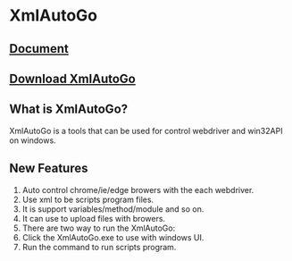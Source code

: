 # XmlAutoGo

## <a href="#">Document</a>

## <a href="#">Download XmlAutoGo</a>

## What is XmlAutoGo?
XmlAutoGo is a tools that can be used for control webdriver and win32API on windows.

## New Features
1. Auto control chrome/ie/edge browers with the each webdriver.
2. Use xml to be scripts program files.
3. It is support variables/method/module and so on.
4. It can use to upload files with browers.
5. There are two way to run the XmlAutoGo:
  5. Click the XmlAutoGo.exe to use with windows UI.
  5. Run the command to run scripts program.
   